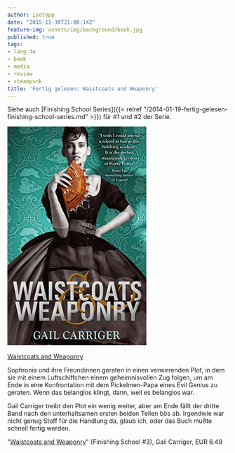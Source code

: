 ```yaml
---
author: isotopp
date: "2015-11-30T21:00:14Z"
feature-img: assets/img/background/book.jpg
published: true
tags:
- lang_de
- book
- media
- review
- steampunk
title: 'Fertig gelesen: Waistcoats and Weaponry'
---
```

Siehe auch [Finishing School Series]({{< relref "/2014-01-19-fertig-gelesen-finishing-school-series.md" >}}) für #1 und #2 der Serie.

[![](/uploads/2015/11/waistcoats.jpg)](https://www.amazon.de/dp/B00LTUCAKS)

[Waistcoats and Weaponry](https://www.amazon.de/dp/B00LTUCAKS)

Sophronia und ihre Freundinnen geraten in einen verwirrenden Plot, in dem sie mit einem Luftschiffchen einem geheimnisvollen Zug folgen, um am Ende in eine Konfrontation mit dem Pickelmen-Papa eines Evil Genius zu geraten. Wenn das belanglos klingt, dann, weil es belanglos war.

Gail Carriger treibt den Plot ein wenig weiter, aber am Ende fällt der dritte Band nach den unterhaltsamen ersten beiden Teilen bös ab. Irgendwie war nicht genug Stoff für die Handlung da, glaub ich, oder das Buch mußte schnell fertig werden.

"[Waistcoats and Weaponry](https://www.amazon.de/dp/B00LTUCAKS)" (Finishing School #3), Gail Carriger, EUR 6.49
